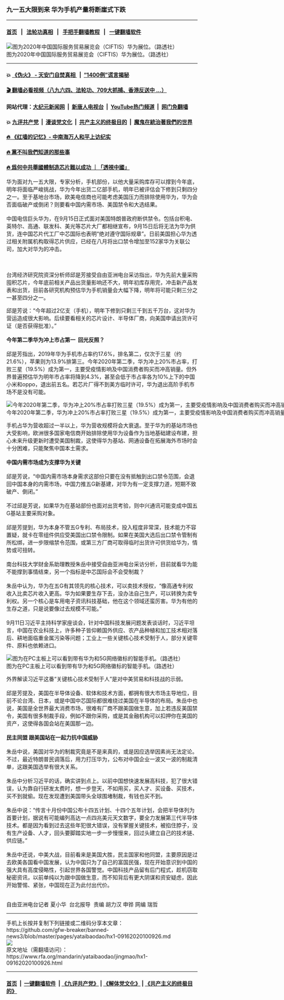 ###  九一五大限到来   华为手机产量将断崖式下跌
------------------------

#### [首页](https://github.com/gfw-breaker/banned-news3/blob/master/README.md) &nbsp;&nbsp;|&nbsp;&nbsp; [法轮功真相](https://github.com/begood0513/basic/blob/master/README.md)  &nbsp;&nbsp;|&nbsp;&nbsp; [手把手翻墙教程](https://github.com/gfw-breaker/guides/wiki)  &nbsp;&nbsp;|&nbsp;&nbsp; [一键翻墙软件](https://github.com/gfw-breaker/nogfw/blob/master/README.md)  



<div id="headerimg">
 <img alt="图为2020年中国国际服务贸易展览会（CIFTIS）华为展位。（路透社）" src="https://www.rfa.org/mandarin/yataibaodao/jingmao/hx1-09162020100926.html/2020-09-16T111737Z_1433224139_RC2NZI940V09_RTRMADP_3_HUAWEI-BRAZIL-PROBE.jpg/@@images/638b085d-f0eb-45d4-9250-9c0c347f6b23.jpeg" title="图为2020年中国国际服务贸易展览会（CIFTIS）华为展位。（路透社）"/>
 <div id="headerimgcontents">
  <div id="headerimgcaption">
   <span>
    图为2020年中国国际服务贸易展览会（CIFTIS）华为展位。（路透社）
   </span>
   <!-- zoomattribute -->
  </div>
  <!-- headerimgcaption -->
 </div>
 <!-- headerimagecontents -->
</div>

<hr/>


#### 💥 [《伪火》 - 天安门自焚真相 ](http://158.247.195.190:10000/videos/blog/weihuo.html)&nbsp; |&nbsp; [“1400例”谎言揭秘  ](http://158.247.195.190:10000/videos/blog/jiexi1400.html)

#### [ 🎬  翻墙必看视频（八九六四、法轮功、709大抓捕、香港反送中 ...）](https://github.com/gfw-breaker/links/blob/master/banned.md)

#### 网站代理：[大纪元新闻网](http://158.247.195.190:10080/gb/) &nbsp;|&nbsp; [新唐人电视台](http://158.247.195.190:8808/gb/)  &nbsp;|&nbsp; [YouTube热门频道](http://158.247.195.190/youtube.html) &nbsp;|&nbsp; [网门免翻墙](http://158.247.195.190:11000/show.aspx?name=ogHome)

#### 💥 [九评共产党](http://158.247.195.190:10000/videos/res/jiuping/)&nbsp; |&nbsp; [漫谈党文化](http://158.247.195.190:10000/videos/res/mtdwh/)&nbsp; |&nbsp; [共产主义的终极目的](http://158.247.195.190:10000/videos/res/zjmd/)&nbsp; |&nbsp; [魔鬼在統治著我們的世界](http://158.247.195.190:10000/videos/res/TheSpecter/)  

#### [ 🔥  《红墙的记忆》- 中南海万人和平上访纪实](http://158.247.195.190:10000/videos/news/../legend/index.html)

#### [ 🔥  黨不叫我們知道的那些事](http://158.247.195.190:10000/videos/news/truth02.html)

#### [ 🔥  爲何中共舉國體制造芯片難以成功 ｜「透視中國」](http://158.247.195.190:10000/videos/news/don03.html)

<div id="storytext">
 <div>
  <div class="slot_header">
  </div>
 </div>
 <p>
 </p>
 <p>
  华为面对九一五大限，专家分析，手机部份，以他大量采购库存可以撑到今年底，明年将面临严峻挑战，华为今年出货二亿部手机，明年已被评估会下修到只剩四分之一。至于基地台市场，欧美电信商也可能考虑美国压力而排除使用华为，华为会否面临破产或倒闭？则要看中国内需市场、美国禁令和大选结果。
  <br/>
  <br/>
  中国电信巨头华为，在9月15日正式面对美国特朗普政府断供禁令。包括台积电、英特尔、高通、联发科、美光等芯片大厂都相继宣布，9月15日后将无法为华为供货，连中国芯片代工厂中芯国际也表明“绝对遵守国际规章”。日前美国担心华为透过相关附属机构取得芯片供应，已经在八月将出口禁令增加至152家华为关联公司，加大对华为的冲击。
 </p>
 <p>
 </p>
 <p>
  <br/>
  <br/>
  台湾经济研究院资深分析师邱是芳接受自由亚洲电台采访指出，华为先前大量采购囤积芯片，今年底前相关产品出货量影响还不大，明年初库存用完，冲击新产品发表和出货，目前各研究机构预估华为手机销量会大幅下降，明年将可能只剩三分之一甚至四分之一。
 </p>
 <p>
  邱是芳说：“今年超过2亿支（手机），明年下修到只剩三千到五千万台，这对华为营运造成很大影响。后续要看相关的芯片设计、半导体厂商，向美国申请出货许可证（是否获得批准）。”
  <br/>
  <br/>
  <b>
   今年第二季华为冲上市占第一  回光反照？
  </b>
  <br/>
  <br/>
  邱是芳指出，2019年华为手机市占率约17.6%，排名第二，仅次于三星（约21.6%），苹果则为13.9%排第三。今年2020年第二季，华为冲上20%市占率，打败三星（19.5%）成为第一，主要受疫情影响及中国消费者购买而冲高销量。但外界普遍预估华为明年市占率将降到4.3%，甚至会低于市占率各为10%上下的中国小米和oppo，退出前五名。若芯片厂得不到美方临时许可，华为退出高阶手机市场不是没有可能。
 </p>
 <p>
 </p>
 <p>
  <div class="image-inline captioned" style="width:1500px;">
   <div style="width:1500px;">
    <img alt="今年2020年第二季，华为冲上20%市占率打败三星（19.5%）成为第一，主要受疫情影响及中国消费者购买而冲高销量。（AP）" src="https://www.rfa.org/mandarin/yataibaodao/jingmao/hx1-09162020100926.html/AP_20253140567962.jpg" title="今年2020年第二季，华为冲上20%市占率打败三星（19.5%）成为第一，主要受疫情影响及中国消费者购买而冲高销量。（AP）"/>
   </div>
   <div class="image-caption">
    <span style="width:1500px;">
     今年2020年第二季，华为冲上20%市占率打败三星（19.5%）成为第一，主要受疫情影响及中国消费者购买而冲高销量。（AP）
    </span>
    <span class="copyright">
    </span>
   </div>
  </div>
 </p>
 <p>
  手机占华为营收超过一半以上，华为营收规模将会大衰退。至于华为的基站市场也大受影响，欧洲很多国家电信商开始排除使用华为设备作为当地基础建设布建，担心未来升级更新时遭受美国制裁，这使得华为基站、网通设备在拓展海外市场时会十分困难，只能聚焦中国本土需求。
  <br/>
  <br/>
  <b>
   中国内需市场成为支撑华为关键
  </b>
  <br/>
  <br/>
  邱是芳说，“中国内需市场本身需求这部份只要在没有抵触到出口禁令范围，会退回中国本身的内需市场，中国力推五G新基建，对华为有一定支撑力道，短期不致破产、倒闭。”
  <br/>
  <br/>
  不过邱是芳说，如果华为在基站部份也面对出货考验，则中兴通讯可能变成中国五G基站主要采购对象。
  <br/>
  <br/>
  邱是芳提到，华为本身不管五G专利、布局技术，投入程度非常深，技术能力不容置疑，就卡在零组件供应受美国出口禁令限制。如果在美国大选后出口禁令管制有所松绑，进一步限缩禁令范围，或第三方厂商可取得临时出货许可供货给华为，情势或可扭转。
  <br/>
  <br/>
  南台科技大学财金系助理教授朱岳中接受自由亚洲电台采访分析，目前就看华为能不能撑到事情结束，另一个指标是中芯国际会不会受制裁？
  <br/>
  <br/>
  朱岳中认为，华为在五G有其领先的核心技术，可以卖技术授权，“像高通专利权收入比卖芯片收入更高。华为如果要生存下去，没办法自己生产，可以转换为卖专利权。另一个核心是车用电子资讯科技基础，他在这个领域还蛮厉害。华为有他的生存之道，只是说要像过去规模不可能。”
  <br/>
  <br/>
  9月11日习近平主持科学家座谈会，针对中国科技发展问题发表谈话时，习近平坦言，中国在农业科技上，许多种子皆仰赖国外供应、农产品种植和加工技术相对落后、耕地面临重金属污染等问题；工业上一些关键核心技术受制于人，部分关键零件、原料也依赖进口。
 </p>
 <p>
 </p>
 <p>
  <div class="image-inline captioned" style="width:1500px;">
   <div style="width:1500px;">
    <img alt="图为在PC主板上可以看到带有华为和5G网络徽标的智能手机。（路透社）" src="https://www.rfa.org/mandarin/yataibaodao/jingmao/hx1-09162020100926.html/2020-08-25T162311Z_2060593548_RC24LI98NGMZ_RTRMADP_3_CANADA-HUAWEI.jpg" title="图为在PC主板上可以看到带有华为和5G网络徽标的智能手机。（路透社）"/>
   </div>
   <div class="image-caption">
    <span style="width:1500px;">
     图为在PC主板上可以看到带有华为和5G网络徽标的智能手机。（路透社）
    </span>
    <span class="copyright">
    </span>
   </div>
  </div>
 </p>
 <p>
  外界解读习近平这番“关键核心技术受制于人”是对中美贸易和科技战的示弱。
  <br/>
  <br/>
  邱是芳提及，美国在半导体设备、软体和技术方面，都拥有很大市场主导地位，目前不论台湾、日本，或是中国中芯国际都很难绕过美国在半导体的布局。朱岳中也说，美国是全世界最大消费市场，很难有厂商不跟美国做生意，加上若违反美国禁令，美国有很多制裁手段，例如不跟你采购，或是其金融机构可以扣押你在美国的资产，这使得各国会站在美国那一边。
  <br/>
  <br/>
  <b>
   民主同盟 跟美国站在一起力抗中国威胁
   <br/>
  </b>
  <br/>
  朱岳中说，美国对华为的制裁究竟是不是来真的，或是因应选举因素尚无法定论。不过，最近特朗普民调落后，用力打压华为，公布对中国企业一波又一波的制裁清单，这跟美国选举有很大关系。
  <br/>
  <br/>
  朱岳中分析习近平的话，确实讲到点上。以前中国想快速发展高科技，犯了很大错误，认为靠自行研发太费时，想一步登天，不如用买，买人才、买设备、买技术，买不到就偷。现在发现遭到美国带头全球围堵制裁，有钱也买不到。
  <br/>
  <br/>
  朱岳中说：“传言十月份中国公布十四五计划、十四个五年计划，会把半导体列为首要计划，据说有可能编列高达一点四兆美元天文数字，要全力发展第三代半导体技术。都是因为看到过去这些年犯很大错误，没有掌握关键技术，被掐住脖子，没有生产设备、人才，回头要脚踏实地一步一步慢慢来，回过头建立自己的技术链、供应链。”
  <br/>
  <br/>
  朱岳中还说，中美大战，目前看来是美国大胜，民主国家和他同盟，主要原因是过去欧美各国看中国发展，认为中国只为了自己的富国民强，现在开始意识到中国的强大具有高度侵略性，引起世界各国警觉。中国科技产品留有后门程式，趁机窃取秘密资讯，以前单纯以为跟中国做生意，而不知背后有更大阴谋和资安疑虑，因此开始警惕、紧张，中国现在正为此付出代价。
  <br/>
  <br/>
 </p>
 <p>
 </p>
 <p>
  自由亚洲电台记者 夏小华  台北报导  责编 胡力汉 申铧 网编 瑞哲
 </p>
</div>

<hr/>
手机上长按并复制下列链接或二维码分享本文章：<br/>
https://github.com/gfw-breaker/banned-news3/blob/master/pages/yataibaodao/hx1-09162020100926.md <br/>
<a href='https://github.com/gfw-breaker/banned-news3/blob/master/pages/yataibaodao/hx1-09162020100926.md'><img src='https://github.com/gfw-breaker/banned-news3/blob/master/pages/yataibaodao/hx1-09162020100926.md.png'/></a> <br/>
原文地址（需翻墙访问）：https://www.rfa.org/mandarin/yataibaodao/jingmao/hx1-09162020100926.html


------------------------
#### [首页](https://github.com/gfw-breaker/banned-news3/blob/master/README.md) &nbsp;|&nbsp; [一键翻墙软件](https://github.com/gfw-breaker/nogfw/blob/master/README.md) &nbsp;| [《九评共产党》](https://github.com/gfw-breaker/9ping.md/blob/master/README.md#九评之一评共产党是什么) | [《解体党文化》](https://github.com/gfw-breaker/jtdwh.md/blob/master/README.md) | [《共产主义的终极目的》](https://github.com/gfw-breaker/gczydzjmd.md/blob/master/README.md)


<img src='http://gfw-breaker.win/banned-news3/pages/yataibaodao/hx1-09162020100926.md' width='0px' height='0px'/>